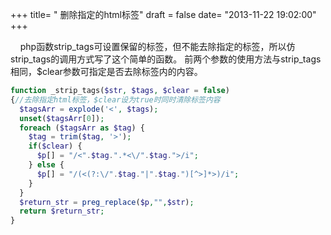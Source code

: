 +++
title= " 删除指定的html标签"
draft = false
date= "2013-11-22 19:02:00"
+++

    php函数strip_tags可设置保留的标签，但不能去除指定的标签，所以仿strip_tags的调用方式写了这个简单的函数。 前两个参数的使用方法与strip_tags相同，$clear参数可指定是否去除标签内的内容。

```php
function _strip_tags($str, $tags, $clear = false) 
{//去除指定html标签，$clear设为true时同时清除标签内容   
  $tagsArr = explode('<', $tags);
  unset($tagsArr[0]);
  foreach ($tagsArr as $tag) {  
    $tag = trim($tag, '>');
    if($clear) {
      $p[] = "/<".$tag.".*<\/".$tag.">/i";
    } else {
      $p[] = "/(<(?:\/".$tag."|".$tag.")[^>]*>)/i";  
    }
  }  
  $return_str = preg_replace($p,"",$str);  
  return $return_str;  
}
```